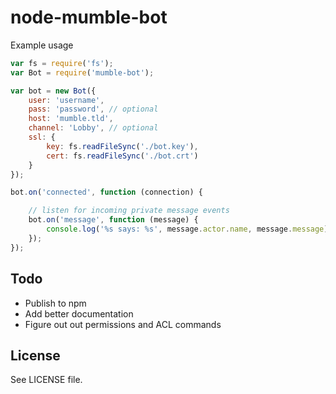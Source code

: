 node-mumble-bot
===============

Example usage

```js
var fs = require('fs');
var Bot = require('mumble-bot');

var bot = new Bot({
	user: 'username',
	pass: 'password', // optional
	host: 'mumble.tld',
	channel: 'Lobby', // optional
	ssl: {
		key: fs.readFileSync('./bot.key'),
		cert: fs.readFileSync('./bot.crt')
	}
});

bot.on('connected', function (connection) {

	// listen for incoming private message events
	bot.on('message', function (message) {
		console.log('%s says: %s', message.actor.name, message.message);
	});
});
```

## Todo

- Publish to npm
- Add better documentation
- Figure out out permissions and ACL commands

## License
See LICENSE file.